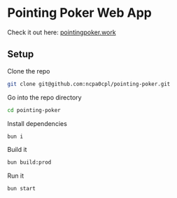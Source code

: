 # Pointing Poker Web App

Check it out here: [pointingpoker.work](https://pointingpoker.work)

## Setup

Clone the repo

```sh
git clone git@github.com:ncpa0cpl/pointing-poker.git
```

Go into the repo directory

```sh
cd pointing-poker
```

Install dependencies

```sh
bun i
```

Build it

```sh
bun build:prod
```

Run it

```sh
bun start
```

